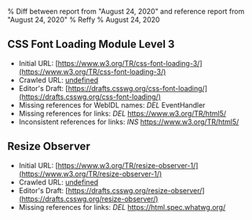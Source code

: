% Diff between report from "August 24, 2020" and reference report from "August 24, 2020"
% Reffy
% August 24, 2020

## CSS Font Loading Module Level 3

- Initial URL: [https://www.w3.org/TR/css-font-loading-3/](https://www.w3.org/TR/css-font-loading-3/)
- Crawled URL: [undefined](undefined)
- Editor's Draft: [https://drafts.csswg.org/css-font-loading/](https://drafts.csswg.org/css-font-loading/)
- Missing references for WebIDL names: *DEL* EventHandler
- Missing references for links: *DEL* https://www.w3.org/TR/html5/
- Inconsistent references for links: *INS* https://www.w3.org/TR/html5/


## Resize Observer

- Initial URL: [https://www.w3.org/TR/resize-observer-1/](https://www.w3.org/TR/resize-observer-1/)
- Crawled URL: [undefined](undefined)
- Editor's Draft: [https://drafts.csswg.org/resize-observer/](https://drafts.csswg.org/resize-observer/)
- Missing references for links: *DEL* https://html.spec.whatwg.org/


